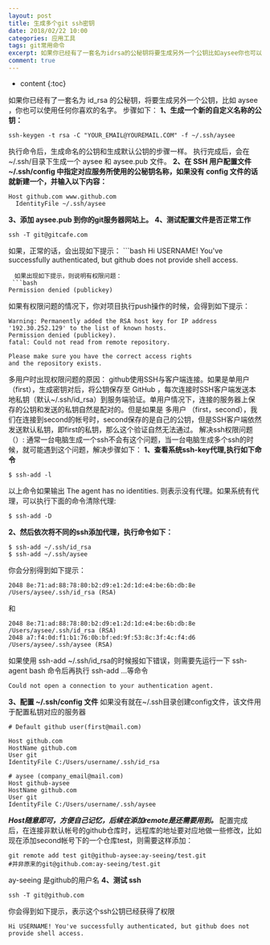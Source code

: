 ```yaml
---
layout: post
title: 生成多个git ssh密钥
date: 2018/02/22 10:00
categories: 应用工具
tags: git常用命令
excerpt: 如果你已经有了一套名为idrsa的公秘钥将要生成另外一个公钥比如aysee你也可以使用任何你喜欢的名字步骤如下strong1生成一个新的自定义名称的公钥strongpreclasslinenumbersprismhighlightdatastart1codeclasslanguagebashsshkeygentrsaCYOUREMAILYOUREMAILCOMfsshayseecodepre执行命
comment: true
---
```


* content
{:toc}

如果你已经有了一套名为 id_rsa 的公秘钥，将要生成另外一个公钥，比如 aysee ，你也可以使用任何你喜欢的名字。 步骤如下：
**1、生成一个新的自定义名称的公钥：**

    
    
    ssh-keygen -t rsa -C "YOUR_EMAIL@YOUREMAIL.COM" -f ~/.ssh/aysee
    

执行命令后，生成命名的公钥和生成默认公钥的步骤一样。 执行完成后，会在 ~/.ssh/目录下生成一个 aysee 和 aysee.pub 文件。 **2、在
SSH 用户配置文件 ~/.ssh/config 中指定对应服务所使用的公秘钥名称，如果没有 config 文件的话就新建一个，并输入以下内容：**

    
    
    Host github.com www.github.com
      IdentityFile ~/.ssh/aysee
    

**3、添加 aysee.pub 到你的git服务器网站上。** **4、测试配置文件是否正常工作**

    
    
    ssh -T git@gitcafe.com
    

如果，正常的话，会出现如下提示： ```bash Hi USERNAME! You've successfully authenticated, but
github does not provide shell access.

    
    
    　如果出现如下提示，则说明有权限问题：
     ```bash
    Permission denied (publickey)
    

如果有权限问题的情况下，你对项目执行push操作的时候，会得到如下提示：

    
    
    Warning: Permanently added the RSA host key for IP address '192.30.252.129' to the list of known hosts.
    Permission denied (publickey).
    fatal: Could not read from remote repository.
    
    Please make sure you have the correct access rights
    and the repository exists.
    

多用户时出现权限问题的原因： github使用SSH与客户端连接。如果是单用户（first），生成密钥对后，将公钥保存至 GitHub
，每次连接时SSH客户端发送本地私钥（默认~/.ssh/id_rsa）到服务端验证。单用户情况下，连接的服务器上保存的公钥和发送的私钥自然是配对的。但是如果是
多用户
（first，second），我们在连接到second的帐号时，second保存的是自己的公钥，但是SSH客户端依然发送默认私钥，即first的私钥，那么这个验证自然无法通过。
解决ssh权限问题（）: 通常一台电脑生成一个ssh不会有这个问题，当一台电脑生成多个ssh的时候，就可能遇到这个问题，解决步骤如下：
**1、查看系统ssh-key代理,执行如下命令**

    
    
    $ ssh-add -l
    

以上命令如果输出 The agent has no identities. 则表示没有代理。如果系统有代理，可以执行下面的命令清除代理:

    
    
    $ ssh-add -D
    

**2、然后依次将不同的ssh添加代理，执行命令如下：**

    
    
    $ ssh-add ~/.ssh/id_rsa
    $ ssh-add ~/.ssh/aysee
    

你会分别得到如下提示：

    
    
    2048 8e:71:ad:88:78:80:b2:d9:e1:2d:1d:e4:be:6b:db:8e /Users/aysee/.ssh/id_rsa (RSA)
    

和

    
    
    2048 8e:71:ad:88:78:80:b2:d9:e1:2d:1d:e4:be:6b:db:8e /Users/aysee/.ssh/id_rsa (RSA)
    2048 a7:f4:0d:f1:b1:76:0b:bf:ed:9f:53:8c:3f:4c:f4:d6 /Users/aysee/.ssh/aysee (RSA)
    

如果使用 ssh-add ~/.ssh/id_rsa的时候报如下错误，则需要先运行一下 ssh-agent bash 命令后再执行 ssh-add
...等命令

    
    
    Could not open a connection to your authentication agent.
    

**3、配置 ~/.ssh/config 文件** 如果没有就在~/.ssh目录创建config文件，该文件用于配置私钥对应的服务器

    
    
    # Default github user(first@mail.com)
    
    Host github.com
    HostName github.com
    User git
    IdentityFile C:/Users/username/.ssh/id_rsa
    
    # aysee (company_email@mail.com)
    Host github-aysee
    HostName github.com
    User git
    IdentityFile C:/Users/username/.ssh/aysee
    

**_Host随意即可，方便自己记忆，后续在添加remote是还需要用到。_**
配置完成后，在连接非默认帐号的github仓库时，远程库的地址要对应地做一些修改，比如现在添加second帐号下的一个仓库test，则需要这样添加：

    
    
    git remote add test git@github-aysee:ay-seeing/test.git
    #并非原来的git@github.com:ay-seeing/test.git
    

ay-seeing 是github的用户名 **4、测试 ssh**

    
    
    ssh -T git@github.com
    

你会得到如下提示，表示这个ssh公钥已经获得了权限

    
    
    Hi USERNAME! You've successfully authenticated, but github does not provide shell access.
    


    